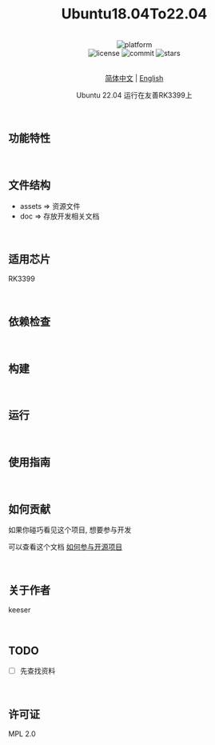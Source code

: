<div align="center">

# Ubuntu18.04To22.04

<br>

<div>
    <img alt="platform" src="https://img.shields.io/badge/platform-Linux%20-blueviolet">
</div>
<div>
    <img alt="license" src="https://img.shields.io/github/license/Skeeser/RKUbuntu22.04">
    <img alt="commit" src="https://img.shields.io/github/commit-activity/m/Skeeser/RKUbuntu22.04?color=%23ff69b4">
    <img alt="stars" src="https://img.shields.io/github/stars/Skeeser/RKUbuntu22.04?style=social">
</div>
<br>

[简体中文](README_ZH.md)  | [English](README_EN.md) 

Ubuntu 22.04 运行在友善RK3399上<br>

</div>

<br>

## 功能特性


<br>

## 文件结构
- assets => 资源文件
- doc => 存放开发相关文档

<br>

## 适用芯片
RK3399

<br>


## 依赖检查

<!-- 描述该项目的依赖，比如依赖的包、工具或者其他任何依赖项 -->
<br>

## 构建

<!-- 描述如何构建该项目 -->
<br>

## 运行

<!-- 描述如何运行该项目 -->
<br>

## 使用指南

<!-- 描述如何使用该项目 -->
<br>

## 如何贡献
如果你碰巧看见这个项目, 想要参与开发

可以查看这个文档 [如何参与开源项目](doc/github参与开源项目流程.md)

<br>

## 关于作者
keeser

<br>

## TODO
- [ ] 先查找资料

<br>


## 许可证
MPL 2.0

